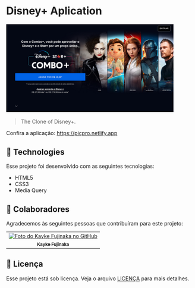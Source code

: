 # Disney+ Aplication

<img src="./assets/img/img.png" width="450px" alt="Disney+ Page">

>  The Clone of Disney+.

Confira a aplicação: https://picpro.netlify.app

## 🚀 Technologies

Esse projeto foi desenvolvido com as seguintes tecnologias:

- HTML5
- CSS3
- Media Query

## 🤝 Colaboradores

Agradecemos às seguintes pessoas que contribuíram para este projeto:

<table>
  <tr>
    <td align="center">
      <a href="#">
        <img src="https://avatars.githubusercontent.com/u/98772000?s=400&u=80de9af672be7f75cc7a546838552cf63d5b82fe&v=4" width="100px;" alt="Foto do Kayke Fujinaka no GitHub"/><br>
        <sub>
          <b>Kayke Fujinaka</b>
        </sub>
      </a>
    </td>
  </tr>
</table>

## 📝 Licença

Esse projeto está sob licença. Veja o arquivo [LICENÇA](LICENSE.md) para mais detalhes.

